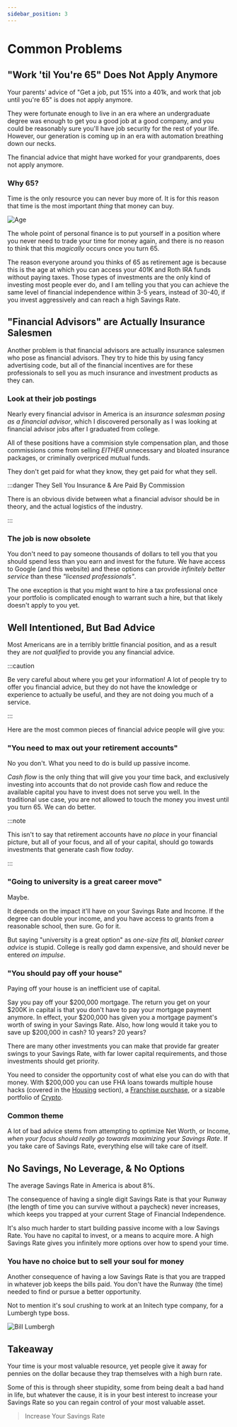 ```yaml
---
sidebar_position: 3
---
```


# Common Problems

## "Work 'til You're 65" Does Not Apply Anymore

Your parents' advice of "Get a job, put 15% into a 401k, and work that job until you're 65" is does not apply anymore. 

They were fortunate enough to live in an era where an undergraduate degree was enough to get you a good job at a good company, and you could be reasonably sure you'll have job security for the rest of your life. However, our generation is coming up in an era with automation breathing down our necks. 

The financial advice that might have worked for your grandparents, does not apply anymore.

### Why 65?

Time is the only resource you can never buy more of. It is for this reason that time is the most important *thing* that money can buy. 

![Age](/img/age-meme.svg)

The whole point of personal finance is to put yourself in a position where you never need to trade your time for money again, and there is no reason to think that this *magically* occurs once you turn 65.

The reason everyone around you thinks of 65 as retirement age is because this is the age at which you can access your 401K and Roth IRA funds without paying taxes. Those types of investments are the only kind of investing most people ever do, and I am telling you that you can achieve the same level of financial independence within 3-5 years, instead of 30-40, if you invest aggressively and can reach a high Savings Rate. 

## "Financial Advisors" are Actually Insurance Salesmen

Another problem is that financial advisors are actually insurance salesmen who pose as financial advisors. They try to hide this by using fancy advertising code, but all of the financial incentives are for these professionals to sell you as much insurance and investment products as they can.

### Look at their job postings

Nearly every financial advisor in America is an *insurance salesman posing as a financial advisor*, which I discovered personally as I was looking at financial advisor jobs after I graduated from college. 

All of these positions have a commision style compensation plan, and those commissions come from selling *EITHER* unnecessary and bloated insurance packages, or criminally overpriced mutual funds. 

They don't get paid for what they know, they get paid for what they sell.

:::danger They Sell You Insurance & Are Paid By Commission

There is an obvious divide between what a financial advisor should be in theory, and the actual logistics of the industry.

:::

### The job is now obsolete

You don't need to pay someone thousands of dollars to tell you that you should spend less than you earn and invest for the future. We have access to Google (and this website) and these options can provide *infinitely better service* than these *"licensed professionals"*.

The one exception is that you might want to hire a tax professional once your portfolio is complicated enough to warrant such a hire, but that likely doesn't apply to you yet. 

## Well Intentioned, But Bad Advice

Most Americans are in a terribly brittle financial position, and as a result they are *not qualified* to provide you any financial advice. 

:::caution 

Be very careful about where you get your information! A lot of people try to offer you financial advice, but they do not have the knowledge or experience to actually be useful, and they are not doing you much of a service.

:::

Here are the most common pieces of financial advice people will give you:

### "You need to max out your retirement accounts" 

No you don't. What you need to do is build up passive income. 

*Cash flow* is the only thing that will give you your time back, and exclusively investing into accounts that do not provide cash flow and reduce the available capital you have to invest does not serve you well. In the traditional use case, you are not allowed to touch the money you invest until you turn 65. We can do better.

:::note 

This isn't to say that retirement accounts have *no place* in your financial picture, but all of your focus, and all of your capital, should go towards investments that generate cash flow *today*.

:::

### "Going to university is a great career move"

Maybe. 

It depends on the impact it'll have on your Savings Rate and Income. If the degree can double your income, and you have access to grants from a reasonable school, then sure. Go for it. 

But saying "university is a great option" as *one-size fits all, blanket career advice* is stupid. College is really god damn expensive, and should never be entered *on impulse*.

### "You should pay off your house"

Paying off your house is an inefficient use of capital. 

Say you pay off your $200,000 mortgage. The return you get on your $200K in capital is that you don't have to pay your mortgage payment anymore. In effect, your $200,000 has given you a mortgage payment's worth of swing in your Savings Rate. Also, how long would it take you to save up $200,000 in cash? 10 years? 20 years? 

There are many other investments you can make that provide far greater swings to your Savings Rate, with far lower capital requirements, and those investments should get priority. 

You need to consider the opportunity cost of what else you can do with that money. With $200,000 you can use FHA loans towards multiple house hacks (covered in the [Housing](/spending/housing.md) section), a [Franchise purchase](/investing/franchises.md), or a sizable portfolio of [Crypto](/investing/crypto.md).

### Common theme

A lot of bad advice stems from attempting to optimize Net Worth, or Income, *when your focus should really go towards maximizing your Savings Rate*. If you take care of Savings Rate, everything else will take care of itself.

## No Savings, No Leverage, & No Options

The average Savings Rate in America is about 8%.

The consequence of having a single digit Savings Rate is that your Runway (the length of time you can survive without a paycheck) never increases, which keeps you trapped at your current Stage of Financial Independence. 

It's also much harder to start building passive income with a low Savings Rate. You have no capital to invest, or a means to acquire more. A high Savings Rate gives you infinitely more options over how to spend your time.

### You have no choice but to sell your soul for money

Another consequence of having a low Savings Rate is that you are trapped in whatever job keeps the bills paid. You don't have the Runway (the time) needed to find or pursue a better opportunity.

Not to mention it's soul crushing to work at an Initech type company, for a Lumbergh type boss.

![Bill Lumbergh](/img/bill-lumbergh-meme-dark.svg)

## Takeaway

Your time is your most valuable resource, yet people give it away for pennies on the dollar because they trap themselves with a high burn rate. 

Some of this is through sheer stupidity, some from being dealt a bad hand in life, but whatever the cause, it is in your best interest to increase your Savings Rate so you can regain control of your most valuable asset.

>Increase Your Savings Rate